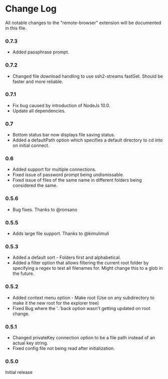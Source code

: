 # Change Log
All notable changes to the "remote-browser" extension will be documented in this file.

### 0.7.3
* Added passphrase prompt.

### 0.7.2
* Changed file download handling to use ssh2-streams fastGet. Should be faster and more reliable.

### 0.7.1
* Fix bug caused by introduction of NodeJs 10.0.
* Update all dependencies.

### 0.7
* Bottom status bar now displays file saving status.
* Added a defaultPath option which specifies a default directory to cd into on initial connect.

### 0.6
* Added support for multiple connections.
* Fixed issue of password prompt being undismissable.
* Fixed issue of files of the same name in different folders being considered the same.

### 0.5.6
* Bug fixes. Thanks to @ronsano

### 0.5.5
* Adds large file support. Thanks to @kimulimuli

### 0.5.3
* Added a default sort - Folders first and alphabetical.
* Added a filter option that allows filtering the current root folder by specifying a regex to test all filenames for. Might change this to a glob in the future.

### 0.5.2

* Added context menu option - Make root (Use on any subdirectory to make it the new root for the explorer tree)
* Fixed Bug where the '..'back option wasn't getting updated on root change.

### 0.5.1

* Changed privateKey connection option to be a file path instead of an actual key string.
* Fixed config file not being read after initialization.

### 0.5.0

Initial release 